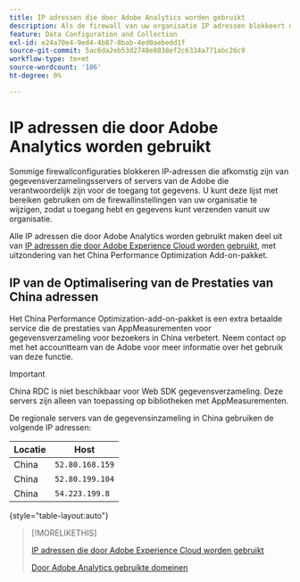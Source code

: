 ```yaml
---
title: IP adressen die door Adobe Analytics worden gebruikt
description: Als de firewall van uw organisatie IP adressen blokkeert die uit Adobe voortkomen, gebruik deze lijst om uw firewallmontages bij te werken.
feature: Data Configuration and Collection
exl-id: e24a70e4-9ed4-4b87-8bab-4ed0aebedd1f
source-git-commit: 5ac6da2eb53d2748e8838ef2c6334a771abc26c9
workflow-type: tm+mt
source-wordcount: '186'
ht-degree: 0%

---
```


# IP adressen die door Adobe Analytics worden gebruikt

Sommige firewallconfiguraties blokkeren IP-adressen die afkomstig zijn van gegevensverzamelingsservers of servers van de Adobe die verantwoordelijk zijn voor de toegang tot gegevens. U kunt deze lijst met bereiken gebruiken om de firewallinstellingen van uw organisatie te wijzigen, zodat u toegang hebt en gegevens kunt verzenden vanuit uw organisatie.

Alle IP adressen die door Adobe Analytics worden gebruikt maken deel uit van [IP adressen die door Adobe Experience Cloud worden gebruikt](https://experienceleague.adobe.com/nl/docs/core-services/interface/data-collection/ip-addresses), met uitzondering van het China Performance Optimization Add-on-pakket.

## IP van de Optimalisering van de Prestaties van China adressen

Het China Performance Optimization-add-on-pakket is een extra betaalde service die de prestaties van AppMeasurementen voor gegevensverzameling voor bezoekers in China verbetert. Neem contact op met het accountteam van de Adobe voor meer informatie over het gebruik van deze functie.

>[!IMPORTANT]
>
>China RDC is niet beschikbaar voor Web SDK gegevensverzameling. Deze servers zijn alleen van toepassing op bibliotheken met AppMeasurementen.

De regionale servers van de gegevensinzameling in China gebruiken de volgende IP adressen:

| Locatie | Host |
| --- | --- |
| China | `52.80.168.159` |
| China | `52.80.199.104` |
| China | `54.223.199.8` |

{style="table-layout:auto"}

>[!MORELIKETHIS]
>
>[IP adressen die door Adobe Experience Cloud worden gebruikt](https://experienceleague.adobe.com/nl/docs/core-services/interface/data-collection/ip-addresses)
>
>[Door Adobe Analytics gebruikte domeinen](domains.md)
